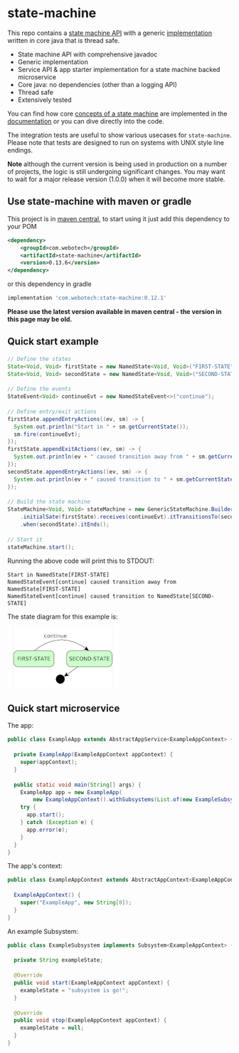 # state-machine

This repo contains a [state machine API](src/main/java/com/webotech/statemachine/api) with a generic
[implementation](src/main/java/com/webotech/statemachine/GenericStateMachine.java) written in core
java that is thread safe.

- State machine API with comprehensive javadoc
- Generic implementation
- Service API & app starter implementation for a state machine backed microservice
- Core java: no dependencies (other than a logging API)
- Thread safe
- Extensively tested

You can find how core [concepts of a state machine](docs/01-intro.md) are implemented in the
[documentation](docs/02-implementation.md) or you can dive directly into the code.

The integration tests are useful to show various usecases for `state-machine`. Please note that
tests are designed to run on systems with UNIX style line endings.

**Note** although the current version is being used in production on a number of projects, the logic
is still undergoing significant changes. You may want to wait for a major release version (1.0.0)
when it will become more stable.

## Use state-machine with maven or gradle

This project is
in [maven central](https://central.sonatype.com/artifact/com.webotech/state-machine), to start using
it just add this dependency to your POM

```xml
<dependency>
    <groupId>com.webotech</groupId>
    <artifactId>state-machine</artifactId>
    <version>0.13.6</version>
</dependency>
```

or this dependency in gradle

```groovy
implementation 'com.webotech:state-machine:0.12.1'
```

**Please use the latest version available in maven central - the version in this page may be old.**

## Quick start example

```java
// Define the states
State<Void, Void> firstState = new NamedState<Void, Void>("FIRST-STATE");
State<Void, Void> secondState = new NamedState<Void, Void>("SECOND-STATE");

// Define the events
StateEvent<Void> continueEvt = new NamedStateEvent<>("continue");

// Define entry/exit actions
firstState.appendEntryActions((ev, sm) -> {
  System.out.println("Start in " + sm.getCurrentState());
  sm.fire(continueEvt);
});
firstState.appendExitActions((ev, sm) -> {
  System.out.println(ev + " caused transition away from " + sm.getCurrentState());
});
secondState.appendEntryActions((ev, sm) -> {
  System.out.println(ev + " caused transition to " + sm.getCurrentState());
});

// Build the state machine
StateMachine<Void, Void> stateMachine = new GenericStateMachine.Builder<Void, Void>().build()
    .initialSate(firstState).receives(continueEvt).itTransitionsTo(secondState)
    .when(secondState).itEnds();

// Start it
stateMachine.start();
```

Running the above code will print this to STDOUT:

```
Start in NamedState[FIRST-STATE]
NamedStateEvent[continue] caused transition away from NamedState[FIRST-STATE]
NamedStateEvent[continue] caused transition to NamedState[SECOND-STATE]
```

The state diagram for this example is:

![](docs/media/Quick_start_diagram.png)

## Quick start microservice

The app:

```java
public class ExampleApp extends AbstractAppService<ExampleAppContext> {

  private ExampleApp(ExampleAppContext appContext) {
    super(appContext);
  }

  public static void main(String[] args) {
    ExampleApp app = new ExampleApp(
        new ExampleAppContext().withSubsystems(List.of(new ExampleSubsystem())));
    try {
      app.start();
    } catch (Exception e) {
      app.error(e);
    }
  }
}
```

The app's context:

```java
public class ExampleAppContext extends AbstractAppContext<ExampleAppContext> {

  ExampleAppContext() {
    super("ExampleApp", new String[0]);
  }
}
```

An example Subsystem:

```java
public class ExampleSubsystem implements Subsystem<ExampleAppContext> {

  private String exampleState;

  @Override
  public void start(ExampleAppContext appContext) {
    exampleState = "subsystem is go!";
  }

  @Override
  public void stop(ExampleAppContext appContext) {
    exampleState = null;
  }
}
```